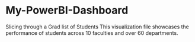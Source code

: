 # My-PowerBI-Dashboard
Slicing through a Grad list of Students
This visualization file showcases the performance of students across 10 faculties and over 60 departments.
